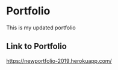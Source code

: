# Portfolio
This is my updated portfolio

## Link to Portfolio
https://newportfolio-2019.herokuapp.com/
